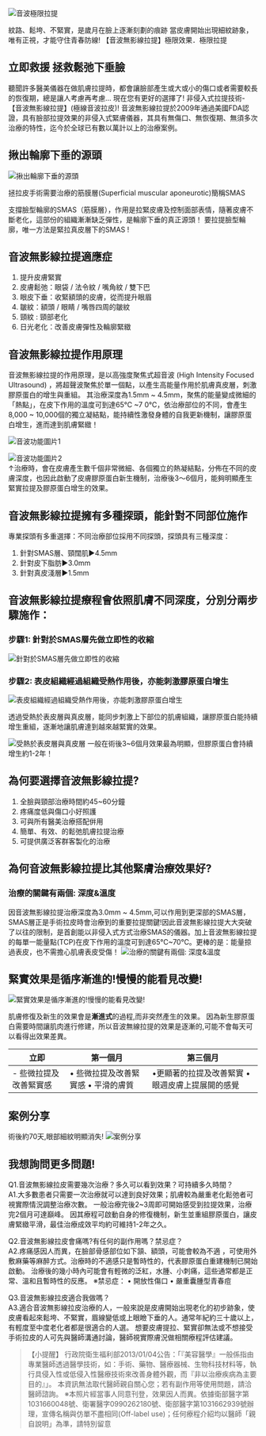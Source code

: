 ![音波極限拉提](http://www.dr-shine.com.tw/DB/Upload/2015081911561388859.jpg)

紋路、鬆垮、不緊實，是歲月在臉上逐漸刻劃的痕跡
當皮膚開始出現細紋跡象， 唯有正視，才能守住青春防線!
【音波無影線拉提】極限效果．極限拉提

## 立即救援 拯救鬆弛下垂臉

聽聞許多醫美儀器在做肌膚拉提時，都會讓臉部產生或大或小的傷口或者需要較長的恢復期，總是讓人考慮再考慮…
現在您有更好的選擇了! 非侵入式拉提技術-【音波無影線拉提】(極線音波拉皮)!
音波無影線拉提於2009年通過美國FDA認證，具有臉部拉提效果的非侵入式緊膚儀器，其具有無傷口、無恢復期、無須多次治療的特性，迄今於全球已有數以萬計以上的治療案例。

## 揪出輪廓下垂的源頭
![揪出輪廓下垂的源頭](http://www.dr-shine.com.tw/DB/Upload/2015081409543517584.jpg)
 
拯拉皮手術需要治療的筋膜層(Superficial muscular aponeurotic)簡稱SMAS

支撐臉型輪廓的SMAS（筋膜層），作用是拉緊皮膚及控制面部表情，隨著皮膚不斷老化，這部份的組織漸漸缺乏彈性，是輪廓下垂的真正源頭！
要拉提臉型輪廓，唯一方法是緊拉真皮層下的SMAS !
 

## 音波無影線拉提適應症

1. 提升皮膚緊實
2. 皮膚鬆弛：眼袋 / 法令紋 / 嘴角紋 / 雙下巴
3. 眼皮下垂：收緊額頭的皮膚，從而提升眼眉
4. 皺紋：額頭 / 眼睛 / 嘴唇四周的皺紋
5. 頸紋 : 頸部老化
6. 日光老化：改善皮膚彈性及輪廓緊緻
 

## 音波無影線拉提作用原理

音波無影線拉提的作用原理，是以高強度聚焦式超音波 (High Intensity Focused Ultrasound) ，將超聲波聚焦於單一個點，以產生高能量作用於肌膚真皮層，刺激膠原蛋白的增生與重組。
其治療深度為1.5mm ~ 4.5mm，聚焦的能量變成微細的「熱點」，在皮下作用的溫度可到達65℃ ~7 0℃，依治療部位的不同，會產生8,000 ~ 10,000個的獨立凝結點，能持續性激發身體的自我更新機制，讓膠原蛋白增生，進而達到肌膚緊緻！

![音波功能圖片1](http://www.dr-shine.com.tw/DB/Upload/2015081410223686551.jpg)

![音波功能圖片2](http://www.dr-shine.com.tw/DB/Upload/2015081410225179311.jpg)  
↑治療時，會在皮膚產生數千個非常微細、各個獨立的熱凝結點，分佈在不同的皮膚深度，也因此啟動了皮膚膠原蛋白新生機制，治療後3～6個月，能夠明顯產生緊實拉提及膠原蛋白增生的效果。

## 音波無影線拉提擁有多種探頭，能針對不同部位施作

專業探頭有多重選擇：不同治療部位採用不同探頭，探頭具有三種深度：    
1. 針對SMAS層、頸闊肌►4.5mm  
2. 針對皮下脂肪►3.0mm  
3. 針對真皮淺層►1.5mm  

## 音波無影線拉提療程會依照肌膚不同深度，分別分兩步驟施作：
 
### 步驟1: 針對於SMAS層先做立即性的收縮  
![針對於SMAS層先做立即性的收縮](http://www.dr-shine.com.tw/DB/Upload/2015081410300985968.jpg)

### 步驟2: 表皮組織經過組織受熱作用後，亦能刺激膠原蛋白增生  
![表皮組織經過組織受熱作用後，亦能刺激膠原蛋白增生](http://www.dr-shine.com.tw/DB/Upload/2015081410302681497.jpg)

透過受熱於表皮層與真皮層，能同步刺激上下部位的肌膚組織，讓膠原蛋白能持續增生重組，逐漸地讓肌膚達到越來越緊實的效果。
 
![受熱於表皮層與真皮層](http://www.dr-shine.com.tw/DB/Upload/201508141030422928.jpg)
一般在術後3~6個月效果最為明顯，但膠原蛋白會持續增生約1-2年！
 
## 為何要選擇音波無影線拉提?

1. 全臉與頸部治療時間約45~60分鐘
2. 疼痛度低與傷口小好照護
3. 可與所有醫美治療搭配倂用
4. 簡單、有效、的鬆弛肌膚拉提治療
5. 可提供廣泛客群客製化的治療

## 為何音波無影線拉提比其他緊膚治療效果好?

### 治療的關鍵有兩個: 深度&溫度
因音波無影線拉提治療深度為3.0mm ~ 4.5mm,可以作用到更深部的SMAS層，SMAS層正是手術拉皮時會治療到的重要拉提關鍵!因此音波無影線拉提大大突破了以往的限制，是首創能以非侵入式方式治療SMAS的儀器。加上音波無影線拉提的每單一能量點(TCP)在皮下作用的溫度可到達65℃~70℃。更棒的是：能量掠過表皮，也不需擔心肌膚表皮受傷！
![治療的關鍵有兩個: 深度&溫度](http://www.dr-shine.com.tw/DB/Upload/201508141040512614.jpg)  

## 緊實效果是循序漸進的!慢慢的能看見改變!
![緊實效果是循序漸進的!慢慢的能看見改變!](http://www.dr-shine.com.tw/DB/Upload/2015081410413071410.JPG)  

肌膚修復及新生的效果會是**漸進式**的過程,而非突然產生的效果。
因為新生膠原蛋白需要時間讓肌肉進行修建，所以音波無線拉提的效果是逐漸的,可能不會每天可以看得出效果差異。

| 立即                   | 第一個月                            | 第三個月                                        |
|------------------------|-------------------------------------|-------------------------------------------------|
| - 些微拉提及改善緊實感 | • 些微拉提及改善緊實感 • 平滑的膚質 | •更顯著的拉提及改善緊實 •眼週皮膚上提展開的感覺 |

## 案例分享

術後約70天,眼部細紋明顯消失!
![案例分享](http://www.dr-shine.com.tw/DB/Upload/2017011915414235420.jpg)

## 我想詢問更多問題!

Q1.音波無影線拉皮需要幾次治療？多久可以看到效果？可持續多久時間？  
A1.大多數患者只需要一次治療就可以達到良好效果；肌膚較為嚴重老化鬆弛者可視實際情況調整治療次數。 一般治療完後2~3周即可開始感受到拉提效果，治療完2個月可達巔峰。 因其療程可啟動自身的修復機制，新生並重組膠原蛋白，讓皮膚緊緻平滑，最佳治療成效平均約可維持1-2年之久。
 
Q2.音波無影線拉皮會痛嗎?有任何的副作用嗎？禁忌症？  
A2.疼痛感因人而異，在臉部骨感部位如下頷、額頭，可能會較為不適 ，可使用外敷麻藥等麻醉方式。治療時的不適感只是暫時性的，代表膠原蛋白重建機制已開始啟動。 治療後的幾小時內可能會有輕微的泛紅，水腫、小刺痛，這些通常都是正常、溫和且暫時性的反應。
※禁忌症： • 開放性傷口 • 嚴重囊腫型青春痘
 
Q3.音波無影線拉皮適合我做嗎？  
A3.適合音波無影線拉皮治療的人，一般來說是皮膚開始出現老化的初步跡象，使皮膚看起來鬆垮、不緊實，眉線變低或上眼瞼下垂的人。通常年紀約三十歲以上，有輕度至中度老化者都是很適合的人選。 想要皮膚提拉、緊實卻無法或不想接受手術拉皮的人可先與醫師溝通討論，醫師視實際膚況做相關療程評估建議。


>  【小提醒】 行政院衛生福利部2013/01/04公告：「『美容醫學』一般係指由專業醫師透過醫學技術，如：手術、藥物、醫療器械、生物科技材料等，執行具侵入性或低侵入性醫療技術來改善身體外觀，而『非以治療疾病為主要目的』」。 本資訊無法取代醫師親自關心您；若有副作用等使用問題，請洽醫師諮詢。
※本照片經當事人同意刊登，效果因人而異。依據衛部醫字第1031660048號、衛署醫字0990262180號、衛部醫字第1031662939號辦理，宣傳名稱與仿單不盡相同(Off-label use)；任何療程介紹均以醫師「親自說明」為準，請特別留意
